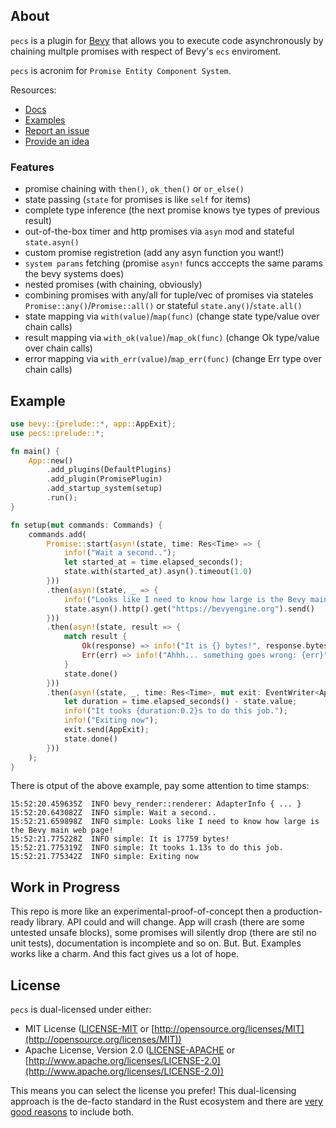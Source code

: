 ## About
`pecs` is a plugin for [Bevy](https://bevyengine.org) that allows you
to execute code asynchronously by chaining multple promises with respect
of Bevy's `ecs` enviroment.

`pecs` is acronim for `Promise Entity Component System`.

Resources:
- [Docs](https://docs.rs/pecs/)
- [Examples](https://github.com/jkb0o/pecs/tree/master/examples)
- [Report an issue](https://github.com/jkb0o/pecs/issues/new)
- [Provide an idea](https://github.com/jkb0o/pecs/issues/new)

### Features
- promise chaining with `then()`, `ok_then()` or `or_else()`
- state passing (`state` for promises is like `self` for items)
- complete type inference (the next promise knows tye types of previous result)
- out-of-the-box timer and http promises via `asyn` mod and stateful `state.asyn()`
- custom promise registretion (add any asyn function you want!)
- `system params` fetching (promise `asyn!` funcs acccepts the same params
  the bevy systems does)
- nested promises (with chaining, obviously)
- combining promises with any/all for tuple/vec of promises via stateles
  `Promise::any()`/`Promise::all()` or stateful `state.any()`/`state.all()`
- state mapping via `with(value)`/`map(func)` (change state type/value over chain calls)
- result mapping via `with_ok(value)`/`map_ok(func)` (change Ok type/value over chain calls)
- error mapping via `with_err(value)`/`map_err(func)` (change Err type over chain calls)

## Example
```rust
use bevy::{prelude::*, app::AppExit};
use pecs::prelude::*;

fn main() {
    App::new()
        .add_plugins(DefaultPlugins)
        .add_plugin(PromisePlugin)
        .add_startup_system(setup)
        .run();
}

fn setup(mut commands: Commands) {
    commands.add(
        Promise::start(asyn!(state, time: Res<Time> => {
            info!("Wait a second..");
            let started_at = time.elapsed_seconds();
            state.with(started_at).asyn().timeout(1.0)
        }))
        .then(asyn!(state, _ => {
            info!("Looks like I need to know how large is the Bevy main web page!");
            state.asyn().http().get("https://bevyengine.org").send()
        }))
        .then(asyn!(state, result => {
            match result {
                Ok(response) => info!("It is {} bytes!", response.bytes.len()),
                Err(err) => info!("Ahhh... something goes wrong: {err}")
            }
            state.done()
        }))
        .then(asyn!(state, _, time: Res<Time>, mut exit: EventWriter<AppExit> => {
            let duration = time.elapsed_seconds() - state.value;
            info!("It tooks {duration:0.2}s to do this job.");
            info!("Exiting now");
            exit.send(AppExit);
            state.done()
        }))
    );
}
```
There is otput of the above example, pay some attention to time stamps:
```text
15:52:20.459635Z  INFO bevy_render::renderer: AdapterInfo { ... }
15:52:20.643082Z  INFO simple: Wait a second..
15:52:21.659898Z  INFO simple: Looks like I need to know how large is the Bevy main web page!
15:52:21.775228Z  INFO simple: It is 17759 bytes!
15:52:21.775319Z  INFO simple: It tooks 1.13s to do this job.
15:52:21.775342Z  INFO simple: Exiting now
```

## Work in Progress

This repo is more like an experimental-proof-of-concept then a production-ready library.
API could and will change. App will crash (there are some untested unsafe blocks), some
promises will silently drop (there are stil no unit tests), documentation is incomplete
and so on. But. But. Examples works like a charm. And this fact gives us a lot of hope.

## License

`pecs` is dual-licensed under either:

- MIT License ([LICENSE-MIT](LICENSE-MIT) or [http://opensource.org/licenses/MIT](http://opensource.org/licenses/MIT))
- Apache License, Version 2.0 ([LICENSE-APACHE](LICENSE-APACHE) or [http://www.apache.org/licenses/LICENSE-2.0](http://www.apache.org/licenses/LICENSE-2.0))

This means you can select the license you prefer!
This dual-licensing approach is the de-facto standard in the Rust ecosystem and there are [very good reasons](https://github.com/bevyengine/bevy/issues/2373) to include both.
